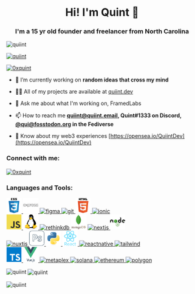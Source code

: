 <h1 align="center">Hi! I'm Quint 👋</h1>
<h3 align="center">I'm a 15 yr old founder and freelancer from North Carolina</h3>

<p align="left"> <img src="https://komarev.com/ghpvc/?username=quiint&label=Profile%20views&color=0e75b6&style=flat" alt="quiint" /> </p>

<p align="left"> <a href="https://github.com/ryo-ma/github-profile-trophy"><img src="https://github-profile-trophy.vercel.app/?username=quiint&theme=nord&column=3" alt="quiint" /></a> </p>

<p align="left"> <a href="https://twitter.com/0xQuint" target="blank"><img src="https://img.shields.io/twitter/follow/0xquint?logo=twitter&style=for-the-badge" alt="0xquint" /></a> </p>

- 🔭 I’m currently working on **random ideas that cross my mind**

<!-- - 🌱 I’m currently participating in **[Nights & Weekends S2](https://buildspace.so/nights-and-weekends)**
 -->
 
- 👨‍💻 All of my projects are available at [quiint.dev](quiint.dev)

- 💬 Ask me about what I'm working on, FramedLabs

- 📫 How to reach me **[quiint@quiint.email](mailto:quiint@quiint.email), Quint#1333 on Discord, [@qui@fosstodon.org](https://fosstodon.org/@qui) in the Fediverse**

- 📄 Know about my web3 experiences [https://opensea.io/QuiintDev](https://opensea.io/QuiintDev)

<h3 align="left">Connect with me:</h3>
<p align="left">
<a href="https://twitter.com/0xQuint" target="blank"><img align="center" src="https://raw.githubusercontent.com/rahuldkjain/github-profile-readme-generator/master/src/images/icons/Social/twitter.svg" alt="0xquint" height="30" width="40" /></a>
</p>

<h3 align="left">Languages and Tools:</h3>
<p align="left"> <a href="https://www.w3schools.com/css/" target="_blank" rel="noreferrer"> <img src="https://raw.githubusercontent.com/devicons/devicon/master/icons/css3/css3-original-wordmark.svg" alt="css3" width="40" height="40"/> </a> <a href="https://expressjs.com" target="_blank" rel="noreferrer"> <img src="https://raw.githubusercontent.com/devicons/devicon/master/icons/express/express-original-wordmark.svg" alt="express" width="40" height="40"/> </a> <a href="https://www.figma.com/" target="_blank" rel="noreferrer"> <img src="https://www.vectorlogo.zone/logos/figma/figma-icon.svg" alt="figma" width="40" height="40"/> </a> <a href="https://git-scm.com/" target="_blank" rel="noreferrer"> <img src="https://www.vectorlogo.zone/logos/git-scm/git-scm-icon.svg" alt="git" width="40" height="40"/> </a> <a href="https://www.w3.org/html/" target="_blank" rel="noreferrer"> <img src="https://raw.githubusercontent.com/devicons/devicon/master/icons/html5/html5-original-wordmark.svg" alt="html5" width="40" height="40"/> </a> <a href="https://ionicframework.com" target="_blank" rel="noreferrer"> <img src="https://upload.wikimedia.org/wikipedia/commons/d/d1/Ionic_Logo.svg" alt="ionic" width="40" height="40"/> </a> <br> <a href="https://developer.mozilla.org/en-US/docs/Web/JavaScript" target="_blank" rel="noreferrer"> <img src="https://raw.githubusercontent.com/devicons/devicon/master/icons/javascript/javascript-original.svg" alt="javascript" width="40" height="40"/> </a> <a href="https://www.linux.org/" target="_blank" rel="noreferrer"> <img src="https://raw.githubusercontent.com/devicons/devicon/master/icons/linux/linux-original.svg" alt="linux" width="40" height="40"/> </a> <a href="https://www.mongodb.com/" target="_blank" rel="noreferrer"> <a href="https://rethinkdb.com" target="_blank" rel="noreferrer"><img src="https://avatars.githubusercontent.com/u/1229647?s=280&v=4" alt="rethinkdb" width="40" height="40"/> </a> <img src="https://raw.githubusercontent.com/devicons/devicon/master/icons/mongodb/mongodb-original-wordmark.svg" alt="mongodb" width="40" height="40"/> </a> <a href="https://nextjs.org/" target="_blank" rel="noreferrer"> <img src="https://cdn.worldvectorlogo.com/logos/nextjs-2.svg" alt="nextjs" width="40" height="40"/> </a> <a href="https://nodejs.org" target="_blank" rel="noreferrer"> <img src="https://raw.githubusercontent.com/devicons/devicon/master/icons/nodejs/nodejs-original-wordmark.svg" alt="nodejs" width="40" height="40"/> </a> <br> <a href="https://nuxtjs.org/" target="_blank" rel="noreferrer"> <img src="https://www.vectorlogo.zone/logos/nuxtjs/nuxtjs-icon.svg" alt="nuxtjs" width="40" height="40"/> </a> <a href="https://www.photoshop.com/en" target="_blank" rel="noreferrer"> <img src="https://raw.githubusercontent.com/devicons/devicon/master/icons/photoshop/photoshop-line.svg" alt="photoshop" width="40" height="40"/> </a> <a href="https://www.python.org" target="_blank" rel="noreferrer"> <img src="https://raw.githubusercontent.com/devicons/devicon/master/icons/python/python-original.svg" alt="python" width="40" height="40"/> </a> <a href="https://reactjs.org/" target="_blank" rel="noreferrer"> <img src="https://raw.githubusercontent.com/devicons/devicon/master/icons/react/react-original-wordmark.svg" alt="react" width="40" height="40"/> </a> <a href="https://reactnative.dev/" target="_blank" rel="noreferrer"> <img src="https://reactnative.dev/img/header_logo.svg" alt="reactnative" width="40" height="40"/> </a> <a href="https://tailwindcss.com/" target="_blank" rel="noreferrer"> <img src="https://www.vectorlogo.zone/logos/tailwindcss/tailwindcss-icon.svg" alt="tailwind" width="40" height="40"/> </a><br> <a href="https://www.typescriptlang.org/" target="_blank" rel="noreferrer"> <img src="https://raw.githubusercontent.com/devicons/devicon/master/icons/typescript/typescript-original.svg" alt="typescript" width="40" height="40"/> </a> <a href="https://vuejs.org/" target="_blank" rel="noreferrer"> <img src="https://raw.githubusercontent.com/devicons/devicon/master/icons/vuejs/vuejs-original-wordmark.svg" alt="vuejs" width="40" height="40"/> </a> 
<a href="https://metaplex.com/" target="_blank" rel="noreferrer"> <img src="https://icon.horse/icon/metaplex.com" alt="metaplex" width="40" height="40"/> </a> <a href="https://solana.com/" target="_blank" rel="noreferrer"> <img src="https://cryptologos.cc/logos/solana-sol-logo.png" alt="solana" width="40" height="40"/> </a> <a href="https://ethereum.org/" target="_blank" rel="noreferrer"> <img src="https://cryptologos.cc/logos/ethereum-eth-logo.png" alt="ethereum" width="40" height="40"/> </a> <a href="https://polygon.technology/" target="_blank" rel="noreferrer"> <img src="https://cryptologos.cc/logos/polygon-matic-logo.png" alt="polygon" width="40" height="40"/> </a>


</p>

<p><img align="left" src="https://github-readme-stats-tau-seven-69.vercel.app/api/top-langs?username=quiint&show_icons=true&locale=en&layout=compact" alt="quiint" /></p>

<p>&nbsp;<img align="center" src="https://github-readme-stats-tau-seven-69.vercel.app/api?username=quiint&show_icons=true&locale=en" alt="quiint" /></p>

<p><img align="center" src="https://github-readme-streak-stats.herokuapp.com/?user=quiint&" alt="quiint" /></p>
